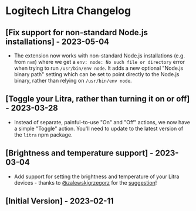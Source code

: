 # Logitech Litra Changelog

## [Fix support for non-standard Node.js installations] - 2023-05-04

- The extension now works with non-standard Node.js installations (e.g. from `nvm`) where we get a `env: node: No such file or directory` error when trying to run `/usr/bin/env node`. It adds a new optional "Node.js binary path" setting which can be set to point directly to the Node.js binary, rather than relying on `/usr/bin/env node`.

## [Toggle your Litra, rather than turning it on or off] - 2023-03-28

- Instead of separate, painful-to-use "On" and "Off" actions, we now have a simple "Toggle" action. You'll need to update to the latest version of the `litra` npm package.

## [Brightness and temperature support] - 2023-03-04

- Add support for setting the brightness and temperature of your Litra devices - thanks to [@zalewskigrzegorz](https://github.com/zalewskigrzegorz) for the [suggestion](https://github.com/raycast/extensions/issues/5101)!

## [Initial Version] - 2023-02-11
